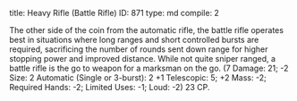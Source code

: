 title:          Heavy Rifle (Battle Rifle)
ID:             871
type:           md
compile:        2



The other side of the coin from the automatic rifle, the battle rifle operates best in situations where long ranges and short controlled bursts are required, sacrificing the number of rounds sent down range for higher stopping power and improved distance. While not quite sniper ranged, a battle rifle is the go to weapon for a marksman on the go. (7 Damage: 21; -2 Size: 2 Automatic (Single or 3-burst): 2 +1 Telescopic: 5; +2 Mass: -2; Required Hands: -2; Limited Uses: -1; Loud: -2) 23 CP.
